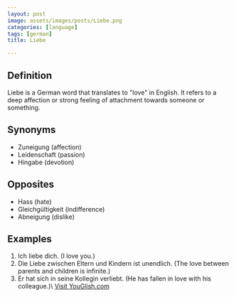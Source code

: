 ```yaml
---
layout: post
image: assets/images/posts/Liebe.png
categories: [language]
tags: [german]
title: Liebe

---
```


## Definition

Liebe is a German word that translates to "love" in English. It refers to a deep affection or strong feeling of attachment towards someone or something.

## Synonyms

- Zuneigung (affection)
- Leidenschaft (passion)
- Hingabe (devotion)

## Opposites

- Hass (hate)
- Gleichgültigkeit (indifference)
- Abneigung (dislike)

## Examples

1. Ich liebe dich. (I love you.)
2. Die Liebe zwischen Eltern und Kindern ist unendlich. (The love between parents and children is infinite.)
3. Er hat sich in seine Kollegin verliebt. (He has fallen in love with his colleague.)\ <a id="yg-widget-0" class="youglish-widget" data-query="Liebe" data-lang="german" data-components="8412" data-auto-start="0" data-bkg-color="theme_light" data-title="How%20to%20pronounce%20Liebe%20in%20German"  rel="nofollow" href="https://youglish.com">Visit YouGlish.com</a><script async src="https://youglish.com/public/emb/widget.js" charset="utf-8"></script>